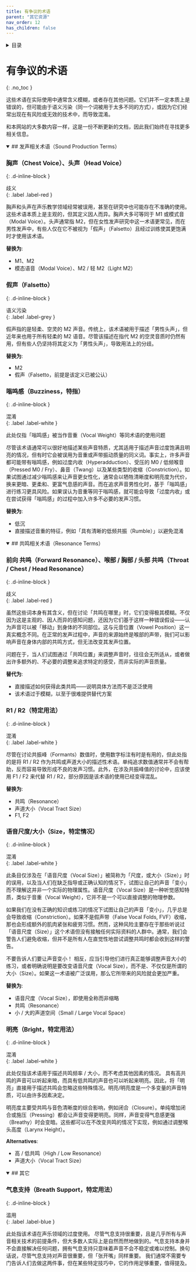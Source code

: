 ```yaml
---
title: 有争议的术语
parent: "其它资源"
nav_order: 12
has_children: false
---
```

<details closed markdown="block">
  <summary>
    目录
  </summary>
{: .text-delta }
1. TOC
{:toc}
</details>

# 有争议的术语
{: .no_toc }

这些术语在实际使用中通常含义模糊，或者存在其他问题。它们并不一定本质上是错误的，但可能由于语义污染（同一个词被用于太多不同的方式），或因为它们经常出现在有风险或无效的技术中，而导致混淆。

和本网站的大多数内容一样，这是一份不断更新的文档，因此我们始终在寻找更多相关信息。


<details open markdown="block"><summary markdown="block">
## 发声相关术语（Sound Production Terms）
</summary>

### 胸声（Chest Voice）、头声（Head Voice）

{: .d-inline-block }
<div>歧义</div>{: .label .label-red }

胸声和头声在声乐教学领域经常被误用，甚至在研究中也可能存在不准确的使用。这些术语本质上是主观的，但其定义因人而异。胸声大多可等同于 M1 或模式音（Modal Voice）。头声通常指 M2，但在女性发声研究中这一术语更常见，而在男性发声中，有些人仅在它不被视为「假声」（Falsetto）且经过训练使其更饱满时才使用该术语。

**替换为**:
- M1、M2
- 模态语音（Modal Voice）、M2 / 轻 M2（Light M2）

### 假声（Falsetto）

{: .d-inline-block }
<div>语义污染</div>{: .label .label-grey }

假声指的是轻柔、空灵的 M2 声音。传统上，该术语被用于描述「男性头声」，但近年来也用于所有轻柔的 M2 语音。尽管该描述在指代 M2 的空灵音质时仍然有用，但有些人仍坚持将其定义为「男性头声」，导致用法上的分歧。

**替换为**:
- M2
- 假声（Falsetto，前提是该定义已被公认）

### 嗡鸣感（Buzziness，特指）

{: .d-inline-block }
<div>混淆</div>{: .label .label-white }

此处仅指「嗡鸣感」被当作音重（Vocal Weight）等同术语的使用问题

尽管该术语通常可以很好地描述某些声音特质，尤其适用于描述声音过度饱满且明亮的情况，但有时它会被误用为音重或声带振动质量的同义词。事实上，许多声音都可能带有嗡鸣感，例如过度内收（Hyperadduction）、受压的 M0 / 低频喉音（Pressed M0 / Fry）、鼻音（Twang）以及某些类型的收缩（Constriction）。如果试图通过减少嗡鸣感来让声音更女性化，通常会以牺牲清晰度和明亮度为代价，换来更暗、更柔和、更富气息感的声音。而在追求声音男性化时，基于「嗡鸣感」进行练习更具风险。如果误认为音重等同于嗡鸣感，就可能会导致「过度内收」或在尝试获得「嗡鸣感」的过程中加入许多不必要的发声习惯。

**替换为**:
- 低沉
- 直接描述音重的特征，例如「具有清晰的低频共振（Rumble）」以避免混淆

</details>


<details open markdown="block"><summary markdown="block">
## 共鸣相关术语（Resonance Terms）
</summary>

### 前向 共鸣（Forward Resonance）、喉部 / 胸部 / 头部 共鸣（Throat / Chest / Head Resonance）

{: .d-inline-block }
<div>歧义</div>{: .label .label-red }

虽然这些词本身有其含义，但在讨论「共鸣在哪里」时，它们变得极其模糊。不仅因为这是主观的、因人而异的感知问题，还因为它们基于这样一种错误假设——认为声音可以被「移动」到身体的不同部位。这与元音位置（Vowel Position）这一真实概念不同。在正常的发声过程中，声音的来源始终是喉部的声带，我们可以影响声音在身体内部的共鸣方式，但无法改变其发声位置。

问题在于，当人们试图通过「共鸣位置」来调整声音时，往往会无所适从，或者做出许多额外的、不必要的调整来追求特定的感受，而非实际的声音质量。

**替代为**:
- 直接描述如何获得此类共鸣——说明具体方法而不是泛泛使用
- 该术语过于模糊，以至于很难提供替代方案

### R1 / R2（特定用法）

{: .d-inline-block }
<div>混淆</div>{: .label .label-white }

尽管在讨论共振峰（Formants）数值时，使用数字标注有时是有用的，但此处指的是将 R1 / R2 作为共鸣或声道大小的描述性术语。单纯追求数值通常并不会有帮助，反而容易导致形成不良的发声习惯。此外，在涉及共振峰值的讨论中，应该使用 F1 / F2 来代替 R1 / R2，部分原因是该术语的使用已经变得混乱。

**替换为**:
- 共鸣（Resonance）
- 声道大小（Vocal Tract Size）
- F1, F2

### 语音尺度/大小（Size，特定情况）

{: .d-inline-block }
<div>混淆</div>{: .label .label-white }

此条目仅涉及在「语音尺度（Vocal Size）」被简称为「尺度，或大小（Size）」时的误用，以及当人们在缺乏指导或正确认知的情况下，试图让自己的声音「变小」而不理解这并非一个实际的物理属性。语音尺度（Vocal Size）是一种听觉感知特质，类似于音重（Vocal Weight），它并不是一个可以直接调整的物理参数。

如果我们在没有正确的知识或练习的情况下试图让自己的声音「变小」，几乎总是会导致收缩（Constriction）。如果不是假声带（False Vocal Folds, FVF）收缩，那也会形成额外的肌肉紧张和疲劳习惯。然而，这种风险主要存在于那些听说过「语音尺度（Size）」这个术语但没有接触任何实际资料的人群中。通常，我们会警告人们避免收缩，但并不是所有人在直觉性地尝试调整共鸣时都会收到这样的警告。

不要告诉人们要让声音变小！ 相反，应当引导他们进行真正能够调整声音大小的练习，或者明确说明是要改变语音尺度（Vocal Size），而不是、不仅仅是所谓的大小（Size）。如果这一术语被广泛误用，那么它所带来的风险就会更加严重。

**替换为**:
- 语音尺度（Vocal Size），即使用全称而非缩略
- 共鸣（Resonance）
- 小 / 大的声道空间（Small / Large Vocal Space）

### 明亮（Bright，特定用法）

{: .d-inline-block }
<div>混淆</div>{: .label .label-white }

此处仅指该术语用于描述共鸣频率 / 大小，而不考虑其他因素的情况。 具有高共鸣的声音可以听起来暗，而具有低共鸣的声音也可以听起来明亮。因此，将「明亮」直接用于描述共鸣会忽略这些特殊情况。明亮/明亮度是一个多变量的声音特质，可以由许多因素决定。

明亮度主要受共鸣与音色清晰度的综合影响，例如闭合（Closure）。单纯增加闭合或施压（Pressing）都会让声音变得更明亮。同样，声音变得气息感更强（Breathy）时会变暗。这些都可以在不改变共鸣的情况下实现，例如通过调整喉头高度（Larynx Height）。

**Alternatives**:
- 高 / 低共鸣（High / Low Resonance）
- 声道大小（Vocal Tract Size）

</details>


<details open markdown="block"><summary markdown="block">
## 其它
</summary>

### 气息支持（Breath Support，特定用法）

{: .d-inline-block }
<div>滥用</div>{: .label .label-blue }

此处指该术语在声乐领域的过度使用。 尽管气息支持很重要，且是几乎所有与声音相关技术的前提条件，但大多数人实际上是自然而然地做到的。气息支持本身并不会直接解决任何问题，拥有气息支持只意味着声音不会不稳定或难以控制。换句话说，尽管气息支持对声音很重要，但「张开嘴」同样重要。 我们通常不需要专门告诉人们去做这两件事，但在某些特定技巧中，它的作用足够重要，值得提及。

</details>

